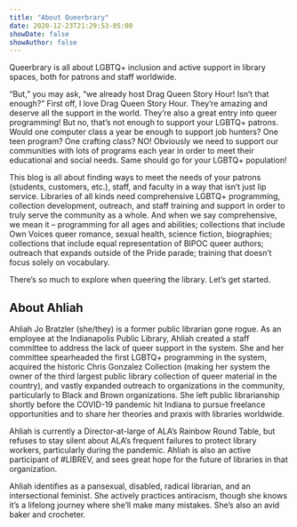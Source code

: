 ```yaml
---
title: "About Queerbrary"
date: 2020-12-23T21:29:53-05:00
showDate: false
showAuthor: false
---
```


Queerbrary is all about LGBTQ+ inclusion and active support in library spaces, both for patrons and staff worldwide.

“But,” you may ask, “we already host Drag Queen Story Hour! Isn’t that enough?” First off, I love Drag Queen Story Hour. They’re amazing and deserve all the support in the world. They’re also a great entry into queer programming! But no, that’s not enough to support your LGBTQ+ patrons. Would one computer class a year be enough to support job hunters? One teen program? One crafting class? NO! Obviously we need to support our communities with lots of programs each year in order to meet their educational and social needs. Same should go for your LGBTQ+ population!

This blog is all about finding ways to meet the needs of your patrons (students, customers, etc.), staff, and faculty in a way that isn’t just lip service. Libraries of all kinds need comprehensive LGBTQ+ programming, collection development, outreach, and staff training and support in order to truly serve the community as a whole. And when we say comprehensive, we mean it – programming for all ages and abilities; collections that include Own Voices queer romance, sexual health, science fiction, biographies; collections that include equal representation of BIPOC queer authors; outreach that expands outside of the Pride parade; training that doesn’t focus solely on vocabulary.

There’s so much to explore when queering the library. Let’s get started.

## About Ahliah

Ahliah Jo Bratzler (she/they) is a former public librarian gone rogue. As an employee at the Indianapolis Public Library, Ahliah created a staff committee to address the lack of queer support in the system. She and her committee spearheaded the first LGBTQ+ programming in the system, acquired the historic Chris Gonzalez Collection (making her system the owner of the third largest public library collection of queer material in the country), and vastly expanded outreach to organizations in the community, particularly to Black and Brown organizations. She left public librarianship shortly before the COVID-19 pandemic hit Indiana to pursue freelance opportunities and to share her theories and praxis with libraries worldwide.

Ahliah is currently a Director-at-large of ALA’s Rainbow Round Table, but refuses to stay silent about ALA’s frequent failures to protect library workers, particularly during the pandemic. Ahliah is also an active participant of #LIBREV, and sees great hope for the future of libraries in that organization.

Ahliah identifies as a pansexual, disabled, radical librarian, and an intersectional feminist. She actively practices antiracism, though she knows it’s a lifelong journey where she’ll make many mistakes. She’s also an avid baker and crocheter.